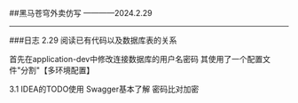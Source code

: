 ##黑马苍穹外卖仿写
————2024.2.29

---
###日志
2.29 阅读已有代码以及数据库表的关系

首先在application-dev中修改连接数据库的用户名密码
其使用了一个配置文件"分割"【多环境配置】

3.1
IDEA的TODO使用
Swagger基本了解 密码比对加密


